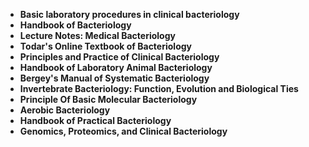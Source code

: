 <ul>
 <li><b><a target="_blank" href="https://github.com/manjunath5496/Bacteriology-Books/blob/master/bst(1).pdf" style="text-decoration:none;">Basic laboratory procedures in clinical bacteriology</a></b></li>
  
<li><b><a target="_blank" href="https://github.com/manjunath5496/Bacteriology-Books/blob/master/bst(2).pdf" style="text-decoration:none;">Handbook of Bacteriology </a></b></li>  
  
<li><b><a target="_blank" href="https://github.com/manjunath5496/Bacteriology-Books/blob/master/bst(3).pdf" style="text-decoration:none;">Lecture Notes: Medical Bacteriology</a></b></li>
                               
 <li><b><a target="_blank" href="https://github.com/manjunath5496/Bacteriology-Books/blob/master/bst(4).pdf" style="text-decoration:none;">Todar's Online Textbook of Bacteriology</a></b></li>                              
<li><b><a target="_blank" href="https://github.com/manjunath5496/Bacteriology-Books/blob/master/bst(5).pdf" style="text-decoration:none;"> Principles and Practice of Clinical Bacteriology </a></b></li>
 <li><b><a target="_blank" href="https://github.com/manjunath5496/Bacteriology-Books/blob/master/bst(6).pdf" style="text-decoration:none;">Handbook of Laboratory Animal Bacteriology </a></b></li>
                <li><b><a target="_blank" href="https://github.com/manjunath5496/Bacteriology-Books/blob/master/bst(7).pdf" style="text-decoration:none;">Bergey's Manual of Systematic Bacteriology </a></b></li>  
                
 <li><b><a target="_blank" href="https://github.com/manjunath5496/Bacteriology-Books/blob/master/bst(8).pdf" style="text-decoration:none;">Invertebrate Bacteriology: Function, Evolution and Biological Ties</a></b></li>                              
<li><b><a target="_blank" href="https://github.com/manjunath5496/Bacteriology-Books/blob/master/bst(9).pdf" style="text-decoration:none;"> Principle Of Basic Molecular Bacteriology </a></b></li>
 <li><b><a target="_blank" href="https://github.com/manjunath5496/Bacteriology-Books/blob/master/bst(10).pdf" style="text-decoration:none;">Aerobic Bacteriology</a></b></li>
                <li><b><a target="_blank" href="https://github.com/manjunath5496/Bacteriology-Books/blob/master/bst(11).pdf" style="text-decoration:none;">Handbook of Practical Bacteriology  </a></b></li>                 
                
 <li><b><a target="_blank" href="https://github.com/manjunath5496/Bacteriology-Books/blob/master/bst(12).pdf" style="text-decoration:none;">Genomics, Proteomics, and Clinical Bacteriology  </a></b></li>                
         

</ul>
